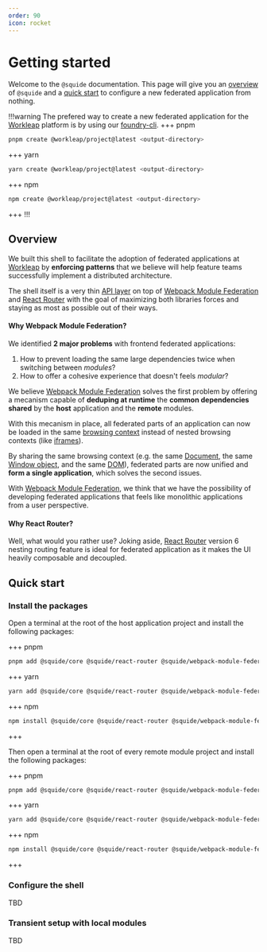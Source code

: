 ```yaml
---
order: 90
icon: rocket
---
```


# Getting started

Welcome to the `@squide` documentation. This page will give you an [overview](#overview) of `@squide` and a [quick start](#quick-start) to configure a new federated application from nothing.

!!!warning The prefered way to create a new federated application for the [Workleap](https://workleap.com/) platform is by using our [foundry-cli](https://github.com/workleap/wl-foundry-cli).
+++ pnpm
```bash
pnpm create @workleap/project@latest <output-directory>
```
+++ yarn
```bash
yarn create @workleap/project@latest <output-directory>
```
+++ npm
```bash
npm create @workleap/project@latest <output-directory>
```
+++
!!!

## Overview

We built this shell to facilitate the adoption of federated applications at [Workleap](https://workleap.com/) by **enforcing patterns** that we believe will help feature teams successfully implement a distributed architecture.

The shell itself is a very thin [API layer](/api) on top of [Webpack Module Federation](https://webpack.js.org/concepts/module-federation/) and [React Router](https://reactrouter.com) with the goal of maximizing both libraries forces and staying as most as possible out of their ways.

#### Why Webpack Module Federation?

We identified **2 major problems** with frontend federated applications:
1. How to prevent loading the same large dependencies twice when switching between *modules*?
2. How to offer a cohesive experience that doesn't feels *modular*?

We believe [Webpack Module Federation](https://webpack.js.org/concepts/module-federation/) solves the first problem by offering a mecanism capable of **deduping at runtime** the **common dependencies shared** by the **host** application and the **remote** modules. 

With this mecanism in place, all federated parts of an application can now be loaded in the same [browsing context](https://developer.mozilla.org/en-US/docs/Glossary/Browsing_context) instead of nested browsing contexts (like [iframes](https://developer.mozilla.org/en-US/docs/Web/HTML/Element/iframe)). 

By sharing the same browsing context (e.g. the same [Document](https://developer.mozilla.org/en-US/docs/Web/API/Document), the same [Window object](https://developer.mozilla.org/en-US/docs/Web/API/Window), and the same [DOM](https://developer.mozilla.org/en-US/docs/Web/API/Document_Object_Model)), federated parts are now unified and **form a single application**, which solves the second issues.

With [Webpack Module Federation](https://webpack.js.org/concepts/module-federation/), we think that we have the possibility of developing federated applications that feels like monolithic applications from a user perspective.

#### Why React Router?

Well, what would you rather use? Joking aside, [React Router](https://reactrouter.com) version 6 nesting routing feature is ideal for federated application as it makes the UI heavily composable and decoupled.

## Quick start

### Install the packages

Open a terminal at the root of the host application project and install the following packages:

+++ pnpm
```bash
pnpm add @squide/core @squide/react-router @squide/webpack-module-federation
```
+++ yarn
```bash
yarn add @squide/core @squide/react-router @squide/webpack-module-federation
```
+++ npm
```bash
npm install @squide/core @squide/react-router @squide/webpack-module-federation
```
+++

Then open a terminal at the root of every remote module project and install the following packages:

+++ pnpm
```bash
pnpm add @squide/core @squide/react-router @squide/webpack-module-federation
```
+++ yarn
```bash
yarn add @squide/core @squide/react-router @squide/webpack-module-federation
```
+++ npm
```bash
npm install @squide/core @squide/react-router @squide/webpack-module-federation
```
+++

### Configure the shell

TBD

### Transient setup with local modules

TBD
